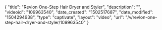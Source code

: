 {
    "title": "Revlon One-Step Hair Dryer and Styler",
    "description": "",
    "videoid": "109963540",
    "date_created": "1502517687",
    "date_modified": "1504294938",
    "type": "captivate",
    "layout": "video",
    "url": "\/v\/revlon-one-step-hair-dryer-and-styler\/109963540"
}